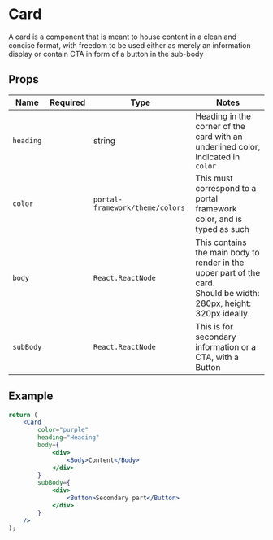 # Card

A card is a component that is meant to house content in a clean and concise format, with freedom to be used either as merely an information display or contain CTA in form of a button in the sub-body

## Props

| Name      | Required | Type                             | Notes                                                                                                                    |
| --------- | -------- | -------------------------------- | ------------------------------------------------------------------------------------------------------------------------ |
| `heading` |          | string                           | Heading in the corner of the card with an underlined color, indicated in `color`                                         |
| `color`   |          | `portal-framework/theme/colors`  | This must correspond to a portal framework color, and is typed as such                                                   |
| `body`    |          | `React.ReactNode`                | This contains the main body to render in the upper part of the card. <br/>Should be width: 280px, height: 320px ideally. |
| `subBody` |          | `React.ReactNode`                | This is for secondary information or a CTA, with a Button                                                                |

## Example

```jsx
return (
    <Card
        color="purple"
        heading="Heading"
        body={
            <div>
                <Body>Content</Body>
            </div>
        }
        subBody={
            <div>
                <Button>Secondary part</Button>
            </div>
        }
    />
);
```
